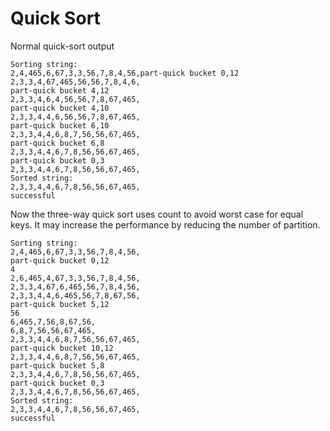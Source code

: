 
Quick Sort
===========================================


Normal quick-sort output

```
Sorting string:
2,4,465,6,67,3,3,56,7,8,4,56,part-quick bucket 0,12
2,3,3,4,67,465,56,56,7,8,4,6,
part-quick bucket 4,12
2,3,3,4,6,4,56,56,7,8,67,465,
part-quick bucket 4,10
2,3,3,4,4,6,56,56,7,8,67,465,
part-quick bucket 6,10
2,3,3,4,4,6,8,7,56,56,67,465,
part-quick bucket 6,8
2,3,3,4,4,6,7,8,56,56,67,465,
part-quick bucket 0,3
2,3,3,4,4,6,7,8,56,56,67,465,
Sorted string:
2,3,3,4,4,6,7,8,56,56,67,465,
successful 
```

Now the three-way quick sort uses count to avoid worst case for equal keys. It may increase the performance by reducing the number of partition.

```
Sorting string:
2,4,465,6,67,3,3,56,7,8,4,56,
part-quick bucket 0,12
4
2,6,465,4,67,3,3,56,7,8,4,56,
2,3,3,4,67,6,465,56,7,8,4,56,
2,3,3,4,4,6,465,56,7,8,67,56,
part-quick bucket 5,12
56
6,465,7,56,8,67,56,
6,8,7,56,56,67,465,
2,3,3,4,4,6,8,7,56,56,67,465,
part-quick bucket 10,12
2,3,3,4,4,6,8,7,56,56,67,465,
part-quick bucket 5,8
2,3,3,4,4,6,7,8,56,56,67,465,
part-quick bucket 0,3
2,3,3,4,4,6,7,8,56,56,67,465,
Sorted string:
2,3,3,4,4,6,7,8,56,56,67,465,
successful 
```



